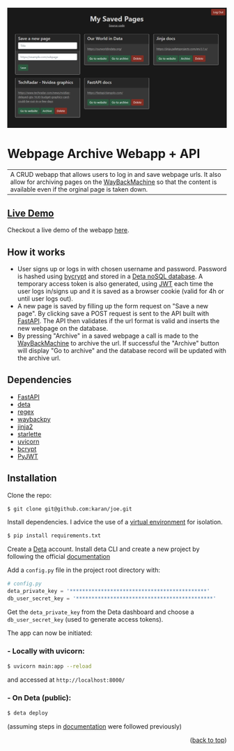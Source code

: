 ![main page](images/main_page.png)


# Webpage Archive Webapp + API

<table>
<tr>
<td>
A CRUD webapp that allows users to log in and save webpage urls. It also allow for archiving pages on the <a href="https://archive.org/web/">WayBackMachine</a> so that the content is available even if the orginal page is taken down.
</tr>
</td>
</table>

## [Live Demo](https://webpagearchive.deta.dev/)
Checkout a live demo of the webapp [here](https://webpagearchive.deta.dev/).

## How it works
* User signs up or logs in with chosen username and password. Password is hashed using <a href="https://en.wikipedia.org/wiki/Bcrypt">bycrypt</a> and stored in a <a href= "https://docs.deta.sh/docs/base/about">Deta noSQL database</a>. A temporary access token is also generated, using <a href="https://jwt.io/">JWT</a> each time the user logs in/signs up and it is saved as a browser cookie (valid for 4h or until user logs out).
* A new page is saved by filling up the form request on "Save a new page". By clicking save a POST request is sent to the API built with <a href="https://fastapi.tiangolo.com/">FastAPI</a>. The API then validates if the url format is valid and inserts the new webpage on the database.
* By pressing "Archive" in a saved webpage a call is made to the <a href="https://archive.org/web/">WayBackMachine</a> to archive the url. If successful the "Archive" button will display "Go to archive" and the database record will be updated with the archive url.

## Dependencies

* <a href="https://fastapi.tiangolo.com/">FastAPI</a>
* <a href="https://docs.deta.sh/docs/home/">deta</a>
* <a href="https://pypi.org/project/regex/">regex</a>
* <a href="https://akamhy.github.io/waybackpy/">waybackpy</a>
* <a href="https://palletsprojects.com/p/jinja/">jinja2</a>
* <a href="https://github.com/encode/starlette">starlette</a>
* <a href="https://www.uvicorn.org/">uvicorn</a>
* <a href="https://github.com/pyca/bcrypt/">bcrypt</a>
* <a href="https://github.com/jpadilla/pyjwt">PyJWT</a>

## Installation
Clone the repo:
```bash
$ git clone git@github.com:karan/joe.git
```
Install dependencies. I advice the use of a [virtual environment](https://docs.python.org/3/library/venv.html) for isolation.
```bash
$ pip install requirements.txt
```
Create a <a href="https://www.deta.sh/">Deta<a> account. Install deta CLI and create a new project by following the official [documentation](https://docs.deta.sh/docs/micros/getting_started)

Add a `config.py` file in the project root directory with:

```python
# config.py
deta_private_key = '********************************************'
db_user_secret_key = '********************************************'
```
Get the `deta_private_key` from the Deta dashboard and choose a `db_user_secret_key` (used to generate access tokens).

The app can now be initiated:

### - Locally with uvicorn:
```bash
$ uvicorn main:app --reload
```
and accessed at `http://localhost:8000/`

### - On Deta (public):
```bash
$ deta deploy
```
(assuming steps in [documentation](https://docs.deta.sh/docs/micros/getting_started) were followed previously)

<p align="right">(<a href="#top">back to top</a>)</p>
